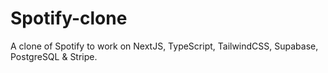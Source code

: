 # Spotify-clone
A clone of Spotify to work on NextJS, TypeScript, TailwindCSS, Supabase, PostgreSQL &amp; Stripe. 
